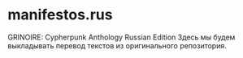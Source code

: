 # manifestos.rus
GRINOIRE: Cypherpunk Anthology Russian Edition
Здесь мы будем выкладывать перевод текстов из оригинального репозитория.
